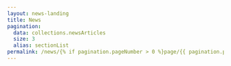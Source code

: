```yaml
---
layout: news-landing
title: News
pagination:
  data: collections.newsArticles
  size: 3
  alias: sectionList
permalink: /news/{% if pagination.pageNumber > 0 %}page/{{ pagination.pageNumber + 1 }}/{% endif %}
---
```

